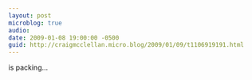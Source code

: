 ```yaml
---
layout: post
microblog: true
audio: 
date: 2009-01-08 19:00:00 -0500
guid: http://craigmcclellan.micro.blog/2009/01/09/t1106919191.html
---
```

is packing...
